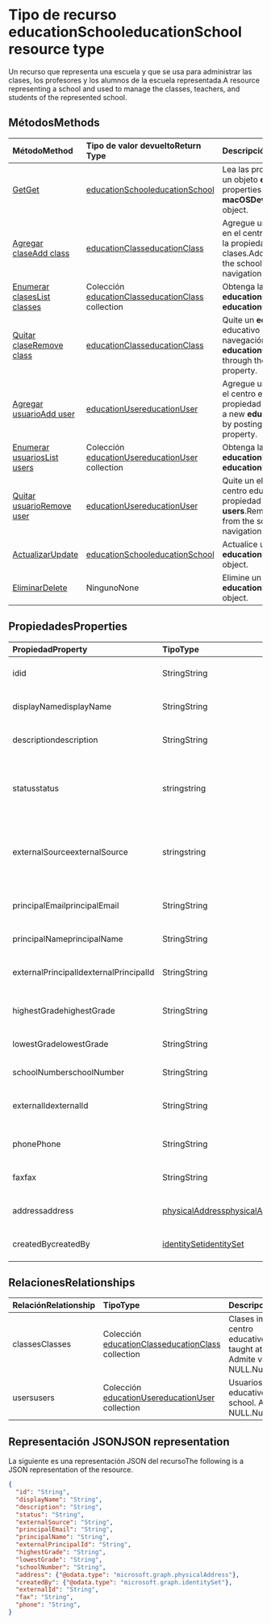 # <a name="educationschool-resource-type"></a><span data-ttu-id="cd08f-101">Tipo de recurso educationSchool</span><span class="sxs-lookup"><span data-stu-id="cd08f-101">educationSchool resource type</span></span>

<span data-ttu-id="cd08f-102">Un recurso que representa una escuela y que se usa para administrar las clases, los profesores y los alumnos de la escuela representada.</span><span class="sxs-lookup"><span data-stu-id="cd08f-102">A resource representing a school and used to manage the classes, teachers, and students of the represented school.</span></span>  


## <a name="methods"></a><span data-ttu-id="cd08f-103">Métodos</span><span class="sxs-lookup"><span data-stu-id="cd08f-103">Methods</span></span>

| <span data-ttu-id="cd08f-104">Método</span><span class="sxs-lookup"><span data-stu-id="cd08f-104">Method</span></span>           | <span data-ttu-id="cd08f-105">Tipo de valor devuelto</span><span class="sxs-lookup"><span data-stu-id="cd08f-105">Return Type</span></span>    |<span data-ttu-id="cd08f-106">Descripción</span><span class="sxs-lookup"><span data-stu-id="cd08f-106">Description</span></span>|
|:---------------|:--------|:----------|
|[<span data-ttu-id="cd08f-107">Get</span><span class="sxs-lookup"><span data-stu-id="cd08f-107">Get</span></span>](../api/educationschool_get.md) | [<span data-ttu-id="cd08f-108">educationSchool</span><span class="sxs-lookup"><span data-stu-id="cd08f-108">educationSchool</span></span>](educationschool.md) |<span data-ttu-id="cd08f-109">Lea las propiedades y relaciones de un objeto **educationSchool**.</span><span class="sxs-lookup"><span data-stu-id="cd08f-109">Read properties and relationships of the **macOSDeviceFeaturesConfiguration** object.</span></span>|
|[<span data-ttu-id="cd08f-110">Agregar clase</span><span class="sxs-lookup"><span data-stu-id="cd08f-110">Add class</span></span>](../api/educationschool_post_classes.md) |[<span data-ttu-id="cd08f-111">educationClass</span><span class="sxs-lookup"><span data-stu-id="cd08f-111">educationClass</span></span>](educationclass.md)| <span data-ttu-id="cd08f-112">Agregue un nuevo **educationClass** en el centro educativo publicando en la propiedad de navegación de clases.</span><span class="sxs-lookup"><span data-stu-id="cd08f-112">Add a new **educationClass** for the school by posting to the classes navigation property.</span></span>|
|[<span data-ttu-id="cd08f-113">Enumerar clases</span><span class="sxs-lookup"><span data-stu-id="cd08f-113">List classes</span></span>](../api/educationschool_list_classes.md) |<span data-ttu-id="cd08f-114">Colección [educationClass](educationclass.md)</span><span class="sxs-lookup"><span data-stu-id="cd08f-114">[educationClass](educationclass.md) collection</span></span>| <span data-ttu-id="cd08f-115">Obtenga la colección de objetos **educationClass**.</span><span class="sxs-lookup"><span data-stu-id="cd08f-115">Get the **educationClass** object collection.</span></span>|
|[<span data-ttu-id="cd08f-116">Quitar clase</span><span class="sxs-lookup"><span data-stu-id="cd08f-116">Remove class</span></span>](../api/educationschool_delete_classes.md) |[<span data-ttu-id="cd08f-117">educationClass</span><span class="sxs-lookup"><span data-stu-id="cd08f-117">educationClass</span></span>](educationclass.md)| <span data-ttu-id="cd08f-118">Quite un **educationClass** del centro educativo mediante la propiedad de navegación de clases.</span><span class="sxs-lookup"><span data-stu-id="cd08f-118">Remove an **educationClass** from the school through the classes navigation property.</span></span>|
|[<span data-ttu-id="cd08f-119">Agregar usuario</span><span class="sxs-lookup"><span data-stu-id="cd08f-119">Add user</span></span>](../api/educationschool_post_users.md) |[<span data-ttu-id="cd08f-120">educationUser</span><span class="sxs-lookup"><span data-stu-id="cd08f-120">educationUser</span></span>](educationuser.md)| <span data-ttu-id="cd08f-121">Agregue un nuevo **educationUser** en el centro educativo publicando en la propiedad de navegación **users**.</span><span class="sxs-lookup"><span data-stu-id="cd08f-121">Add a new **educationUser** for the school by posting to the **users** navigation property.</span></span>|
|[<span data-ttu-id="cd08f-122">Enumerar usuarios</span><span class="sxs-lookup"><span data-stu-id="cd08f-122">List users</span></span>](../api/educationschool_list_users.md) |<span data-ttu-id="cd08f-123">Colección [educationUser](educationuser.md)</span><span class="sxs-lookup"><span data-stu-id="cd08f-123">[educationUser](educationuser.md) collection</span></span>| <span data-ttu-id="cd08f-124">Obtenga la colección de objetos **educationUser**.</span><span class="sxs-lookup"><span data-stu-id="cd08f-124">Get the **educationUser** object collection.</span></span>|
|[<span data-ttu-id="cd08f-125">Quitar usuario</span><span class="sxs-lookup"><span data-stu-id="cd08f-125">Remove user</span></span>](../api/educationschool_delete_users.md) |[<span data-ttu-id="cd08f-126">educationUser</span><span class="sxs-lookup"><span data-stu-id="cd08f-126">educationUser</span></span>](educationuser.md)| <span data-ttu-id="cd08f-127">Quite un elemento **educationUser** del centro educativo mediante la propiedad de navegación **users**.</span><span class="sxs-lookup"><span data-stu-id="cd08f-127">Remove an **educationUser** from the school through the **users** navigation property.</span></span>|
|[<span data-ttu-id="cd08f-128">Actualizar</span><span class="sxs-lookup"><span data-stu-id="cd08f-128">Update</span></span>](../api/educationschool_update.md) | [<span data-ttu-id="cd08f-129">educationSchool</span><span class="sxs-lookup"><span data-stu-id="cd08f-129">educationSchool</span></span>](educationschool.md) |<span data-ttu-id="cd08f-130">Actualice un objeto **educationSchool**.</span><span class="sxs-lookup"><span data-stu-id="cd08f-130">Update an **event** object.</span></span> |
|[<span data-ttu-id="cd08f-131">Eliminar</span><span class="sxs-lookup"><span data-stu-id="cd08f-131">Delete</span></span>](../api/educationschool_delete.md) | <span data-ttu-id="cd08f-132">Ninguno</span><span class="sxs-lookup"><span data-stu-id="cd08f-132">None</span></span> |<span data-ttu-id="cd08f-133">Elimine un objeto **educationSchool**.</span><span class="sxs-lookup"><span data-stu-id="cd08f-133">Delete an **event** object.</span></span> |

## <a name="properties"></a><span data-ttu-id="cd08f-134">Propiedades</span><span class="sxs-lookup"><span data-stu-id="cd08f-134">Properties</span></span>
| <span data-ttu-id="cd08f-135">Propiedad</span><span class="sxs-lookup"><span data-stu-id="cd08f-135">Property</span></span>     | <span data-ttu-id="cd08f-136">Tipo</span><span class="sxs-lookup"><span data-stu-id="cd08f-136">Type</span></span>   |<span data-ttu-id="cd08f-137">Descripción</span><span class="sxs-lookup"><span data-stu-id="cd08f-137">Description</span></span>|
|:---------------|:--------|:----------|
|<span data-ttu-id="cd08f-138">id</span><span class="sxs-lookup"><span data-stu-id="cd08f-138">id</span></span>|<span data-ttu-id="cd08f-139">String</span><span class="sxs-lookup"><span data-stu-id="cd08f-139">String</span></span>|<span data-ttu-id="cd08f-140">GUID de este centro educativo.</span><span class="sxs-lookup"><span data-stu-id="cd08f-140">GUID of this school.</span></span>|
|<span data-ttu-id="cd08f-141">displayName</span><span class="sxs-lookup"><span data-stu-id="cd08f-141">displayName</span></span>| <span data-ttu-id="cd08f-142">String</span><span class="sxs-lookup"><span data-stu-id="cd08f-142">String</span></span>| <span data-ttu-id="cd08f-143">Nombre para mostrar del centro educativo.</span><span class="sxs-lookup"><span data-stu-id="cd08f-143">Display name of the partner.</span></span>| 
|<span data-ttu-id="cd08f-144">description</span><span class="sxs-lookup"><span data-stu-id="cd08f-144">description</span></span>| <span data-ttu-id="cd08f-145">String</span><span class="sxs-lookup"><span data-stu-id="cd08f-145">String</span></span> | <span data-ttu-id="cd08f-146">Descripción del centro educativo.</span><span class="sxs-lookup"><span data-stu-id="cd08f-146">Description of the template.</span></span>| 
|<span data-ttu-id="cd08f-147">status</span><span class="sxs-lookup"><span data-stu-id="cd08f-147">status</span></span>| <span data-ttu-id="cd08f-148">string</span><span class="sxs-lookup"><span data-stu-id="cd08f-148">string</span></span>| <span data-ttu-id="cd08f-149">Solo lectura.</span><span class="sxs-lookup"><span data-stu-id="cd08f-149">Read-only.</span></span> <span data-ttu-id="cd08f-150">Los valores posibles son: `inactive`, `active`, `expired` y `deleteable`.</span><span class="sxs-lookup"><span data-stu-id="cd08f-150">Possible values are: `inactive`, `active`, `expired`, `deleteable`.</span></span>|
|<span data-ttu-id="cd08f-151">externalSource</span><span class="sxs-lookup"><span data-stu-id="cd08f-151">externalSource</span></span>| <span data-ttu-id="cd08f-152">string</span><span class="sxs-lookup"><span data-stu-id="cd08f-152">string</span></span>| <span data-ttu-id="cd08f-153">Solo lectura.</span><span class="sxs-lookup"><span data-stu-id="cd08f-153">Read-only.</span></span>  <span data-ttu-id="cd08f-154">Los valores posibles son: `sis`, `manual` y `unknownFutureValue`.</span><span class="sxs-lookup"><span data-stu-id="cd08f-154">Possible values are: `sis`, `manual`, `unknownFutureValue`.</span></span>|
|<span data-ttu-id="cd08f-155">principalEmail</span><span class="sxs-lookup"><span data-stu-id="cd08f-155">principalEmail</span></span>| <span data-ttu-id="cd08f-156">String</span><span class="sxs-lookup"><span data-stu-id="cd08f-156">String</span></span>| <span data-ttu-id="cd08f-157">Dirección de correo electrónico del director.</span><span class="sxs-lookup"><span data-stu-id="cd08f-157">Email address of the principal.</span></span>|
|<span data-ttu-id="cd08f-158">principalName</span><span class="sxs-lookup"><span data-stu-id="cd08f-158">principalName</span></span>| <span data-ttu-id="cd08f-159">String</span><span class="sxs-lookup"><span data-stu-id="cd08f-159">String</span></span> | <span data-ttu-id="cd08f-160">Nombre del director.</span><span class="sxs-lookup"><span data-stu-id="cd08f-160">Name of the principal.</span></span>|
|<span data-ttu-id="cd08f-161">externalPrincipalId</span><span class="sxs-lookup"><span data-stu-id="cd08f-161">externalPrincipalId</span></span>| <span data-ttu-id="cd08f-162">String</span><span class="sxs-lookup"><span data-stu-id="cd08f-162">String</span></span> | <span data-ttu-id="cd08f-163">Identificador del director en el sistema de sincronización.</span><span class="sxs-lookup"><span data-stu-id="cd08f-163">ID of principal in syncing system.</span></span> |
|<span data-ttu-id="cd08f-164">highestGrade</span><span class="sxs-lookup"><span data-stu-id="cd08f-164">highestGrade</span></span>|<span data-ttu-id="cd08f-165">String</span><span class="sxs-lookup"><span data-stu-id="cd08f-165">String</span></span>| <span data-ttu-id="cd08f-166">Curso más alto que se imparte.</span><span class="sxs-lookup"><span data-stu-id="cd08f-166">Highest grade taught.</span></span> |
|<span data-ttu-id="cd08f-167">lowestGrade</span><span class="sxs-lookup"><span data-stu-id="cd08f-167">lowestGrade</span></span>|<span data-ttu-id="cd08f-168">String</span><span class="sxs-lookup"><span data-stu-id="cd08f-168">String</span></span>| <span data-ttu-id="cd08f-169">Curso más bajo que se imparte.</span><span class="sxs-lookup"><span data-stu-id="cd08f-169">Lowest grade taught.</span></span> |
|<span data-ttu-id="cd08f-170">schoolNumber</span><span class="sxs-lookup"><span data-stu-id="cd08f-170">schoolNumber</span></span>|<span data-ttu-id="cd08f-171">String</span><span class="sxs-lookup"><span data-stu-id="cd08f-171">String</span></span>| <span data-ttu-id="cd08f-172">Número del centro educativo</span><span class="sxs-lookup"><span data-stu-id="cd08f-172">School Number.</span></span>|
|<span data-ttu-id="cd08f-173">externalId</span><span class="sxs-lookup"><span data-stu-id="cd08f-173">externalId</span></span>|<span data-ttu-id="cd08f-174">String</span><span class="sxs-lookup"><span data-stu-id="cd08f-174">String</span></span>| <span data-ttu-id="cd08f-175">Identificador del centro educativo en el sistema de sincronización.</span><span class="sxs-lookup"><span data-stu-id="cd08f-175">ID of school in syncing system.</span></span> |
|<span data-ttu-id="cd08f-176">phone</span><span class="sxs-lookup"><span data-stu-id="cd08f-176">Phone</span></span>|<span data-ttu-id="cd08f-177">String</span><span class="sxs-lookup"><span data-stu-id="cd08f-177">String</span></span>| <span data-ttu-id="cd08f-178">Número de teléfono del centro educativo.</span><span class="sxs-lookup"><span data-stu-id="cd08f-178">Phone number of school.</span></span> |
|<span data-ttu-id="cd08f-179">fax</span><span class="sxs-lookup"><span data-stu-id="cd08f-179">fax</span></span>|<span data-ttu-id="cd08f-180">String</span><span class="sxs-lookup"><span data-stu-id="cd08f-180">String</span></span>| <span data-ttu-id="cd08f-181">Número de fax del centro educativo.</span><span class="sxs-lookup"><span data-stu-id="cd08f-181">Fax number of school.</span></span> |
|<span data-ttu-id="cd08f-182">address</span><span class="sxs-lookup"><span data-stu-id="cd08f-182">address</span></span>|[<span data-ttu-id="cd08f-183">physicalAddress</span><span class="sxs-lookup"><span data-stu-id="cd08f-183">physicalAddress</span></span>](physicaladdress.md)| <span data-ttu-id="cd08f-184">Dirección del centro educativo.</span><span class="sxs-lookup"><span data-stu-id="cd08f-184">Address of the school.</span></span>|
|<span data-ttu-id="cd08f-185">createdBy</span><span class="sxs-lookup"><span data-stu-id="cd08f-185">createdBy</span></span>|[<span data-ttu-id="cd08f-186">identitySet</span><span class="sxs-lookup"><span data-stu-id="cd08f-186">identitySet</span></span>](identityset.md)|<span data-ttu-id="cd08f-187">Entidad que ha creado el centro educativo.</span><span class="sxs-lookup"><span data-stu-id="cd08f-187">Entity who created the school.</span></span>|


## <a name="relationships"></a><span data-ttu-id="cd08f-188">Relaciones</span><span class="sxs-lookup"><span data-stu-id="cd08f-188">Relationships</span></span>
| <span data-ttu-id="cd08f-189">Relación</span><span class="sxs-lookup"><span data-stu-id="cd08f-189">Relationship</span></span> | <span data-ttu-id="cd08f-190">Tipo</span><span class="sxs-lookup"><span data-stu-id="cd08f-190">Type</span></span>   |<span data-ttu-id="cd08f-191">Descripción</span><span class="sxs-lookup"><span data-stu-id="cd08f-191">Description</span></span>|
|:---------------|:--------|:----------|
|<span data-ttu-id="cd08f-192">classes</span><span class="sxs-lookup"><span data-stu-id="cd08f-192">Classes</span></span>|<span data-ttu-id="cd08f-193">Colección [educationClass](educationclass.md)</span><span class="sxs-lookup"><span data-stu-id="cd08f-193">[educationClass](educationclass.md) collection</span></span>| <span data-ttu-id="cd08f-194">Clases impartidas en el centro educativo.</span><span class="sxs-lookup"><span data-stu-id="cd08f-194">Classes taught at the school.</span></span> <span data-ttu-id="cd08f-195">Admite valores NULL.</span><span class="sxs-lookup"><span data-stu-id="cd08f-195">Nullable.</span></span>|
|<span data-ttu-id="cd08f-196">users</span><span class="sxs-lookup"><span data-stu-id="cd08f-196">users</span></span>|<span data-ttu-id="cd08f-197">Colección [educationUser](educationuser.md)</span><span class="sxs-lookup"><span data-stu-id="cd08f-197">[educationUser](educationuser.md) collection</span></span>| <span data-ttu-id="cd08f-198">Usuarios del centro educativo.</span><span class="sxs-lookup"><span data-stu-id="cd08f-198">Users in the school.</span></span> <span data-ttu-id="cd08f-199">Admite valores NULL.</span><span class="sxs-lookup"><span data-stu-id="cd08f-199">Nullable.</span></span>|

## <a name="json-representation"></a><span data-ttu-id="cd08f-200">Representación JSON</span><span class="sxs-lookup"><span data-stu-id="cd08f-200">JSON representation</span></span>

<span data-ttu-id="cd08f-201">La siguiente es una representación JSON del recurso</span><span class="sxs-lookup"><span data-stu-id="cd08f-201">The following is a JSON representation of the resource.</span></span>

<!-- {
  "blockType": "resource",
  "optionalProperties": [

  ],
  "@odata.type": "microsoft.graph.educationSchool"
}-->

```json
{
  "id": "String",
  "displayName": "String",
  "description": "String",
  "status": "String",
  "externalSource": "String",
  "principalEmail": "String",
  "principalName": "String",
  "externalPrincipalId": "String",
  "highestGrade": "String",
  "lowestGrade": "String",
  "schoolNumber": "String",
  "address": {"@odata.type": "microsoft.graph.physicalAddress"},
  "createdBy": {"@odata.type": "microsoft.graph.identitySet"},
  "externalId": "String",
  "fax": "String",
  "phone": "String",
}
```

<!-- uuid: 8fcb5dbc-d5aa-4681-8e31-b001d5168d79
2015-10-25 14:57:30 UTC -->
<!-- {
  "type": "#page.annotation",
  "description": "educationSchool resource",
  "keywords": "",
  "section": "documentation",
  "tocPath": ""
}-->
